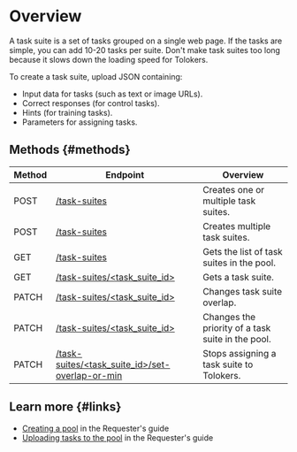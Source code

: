 # Overview

A task suite is a set of tasks grouped on a single web page. If the tasks are simple, you can add 10-20 tasks per suite. Don't make task suites too long because it slows down the loading speed for Tolokers.

To create a task suite, upload JSON containing:

- Input data for tasks (such as text or image URLs).
- Correct responses (for control tasks).
- Hints (for training tasks).
- Parameters for assigning tasks.

## Methods {#methods}

Method | Endpoint | Overview
----- | ----- | -----
POST | [/task-suites](create-task-suite.md) | Creates one or multiple task suites.
POST | [/task-suites](create-task-suite-batch.md) | Creates multiple task suites.
GET | [/task-suites](get-task-suite-list.md) | Gets the list of task suites in the pool.
GET | [/task-suites/<task_suite_id>](get-task-suite.md) | Gets a task suite.
PATCH | [/task-suites/<task_suite_id>](edit-overlap.md) | Changes task suite overlap.
PATCH | [/task-suites/<task_suite_id>](edit-order.md) | Changes the priority of a task suite in the pool.
PATCH | [/task-suites/<task_suite_id>/set-overlap-or-min](set-min-suite-overlap.md) | Stops assigning a task suite to Tolokers.

## Learn more {#links}

- [Creating a pool](../../guide/concepts/pool-main.md) in the Requester's guide
- [Uploading tasks to the pool](../../guide/concepts/task_upload.md) in the Requester's guide
